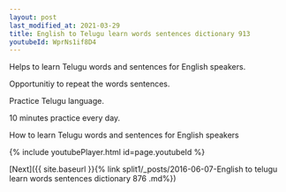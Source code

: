 ```yaml
---
layout: post
last_modified_at: 2021-03-29
title: English to Telugu learn words sentences dictionary 913 
youtubeId: WprNs1if8D4
---
```

 
 
Helps to learn Telugu words and sentences for English speakers.

Opportunitiy to repeat the words sentences. 

Practice Telugu language. 
 
10 minutes practice every day. 
 
How to learn Telugu words and sentences for English speakers 
 
{% include youtubePlayer.html id=page.youtubeId %}
 
 
[Next]({{ site.baseurl }}{% link  split1/_posts/2016-06-07-English to telugu learn words sentences dictionary 876 .md%})
 
